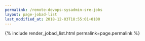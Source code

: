 ```yaml
---
permalink: /remote-devops-sysadmin-sre-jobs
layout: page-jobad-list
last_modified_at: 2018-12-03T18:55:01+0100
---
```

{% include render_jobad_list.html permalink=page.permalink %}
